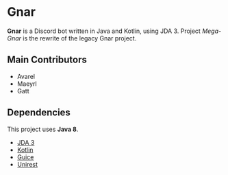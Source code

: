 # Gnar
**Gnar** is a Discord bot written in Java and Kotlin, using JDA 3.
Project _Mega-Gnar_ is the rewrite of the legacy Gnar project.

## Main Contributors
* Avarel
* Maeyrl
* Gatt

## Dependencies
This project uses **Java 8**.

* [JDA 3](https://github.com/DV8FromTheWorld/JDA)
* [Kotlin](https://kotlinlang.org/)
* [Guice](https://github.com/google/guice)
* [Unirest](https://github.com/Mashape/unirest-java)
